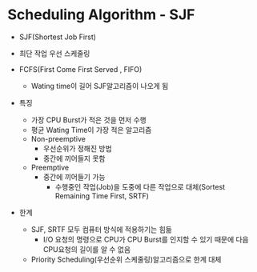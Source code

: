 # Scheduling Algorithm - SJF

- SJF(Shortest Job First)
- 최단 작업 우선 스케줄링
- FCFS(First Come First Served , FIFO)
  - Wating time이 길어 SJF알고리즘이 나오게 됨
- 특징
  - 가장 CPU Burst가 적은 것을 먼저 수행
  - 평균 Wating Time이 가장 적은 알고리즘
  - Non-preemptive
    - 우선순위가 정해진 방법
    - 중간에 끼어들지 못함
  - Preemptive
    - 중간에 끼어들기 가능
      - 수행중인 작업(Job)을 도중에 다른 작업으로 대체(Sortest Remaining Time First, SRTF)

- 한계
  - SJF, SRTF 모두 컴퓨터 방식에 적용하기는 힘듦
    - I/O 요청의 명령으로 CPU가 CPU Burst를 인지할 수 있기 때문에 다음 CPU요청의 길이를 알 수 없음
  - Priority Scheduling(우선순위 스케줄링)알고리즘으로 한계 대체

